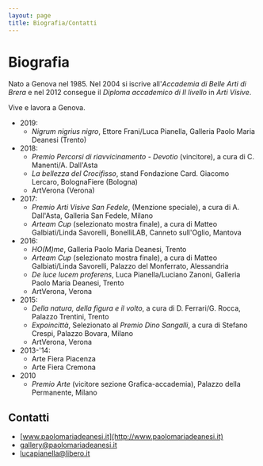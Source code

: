 ```yaml
---
layout: page
title: Biografia/Contatti
---
```


# Biografia

Nato a Genova nel 1985.
Nel 2004 si iscrive all'*Accademia di Belle Arti di Brera* e nel 2012 consegue il *Diploma accademico di II livello* in *Arti Visive*.

Vive e lavora a Genova.

* 2019:
  -	*Nigrum nigrius nigro*, Ettore Frani/Luca Pianella, Galleria Paolo Maria Deanesi (Trento)
* 2018:
  -	*Premio Percorsi di riavvicinamento - Devotio* (vincitore), a cura di C. Manenti/A. Dall'Asta
  - *La bellezza del Crocifisso*, stand Fondazione Card. Giacomo Lercaro, BolognaFiere (Bologna)
  -	ArtVerona (Verona)                                                                                                                  
* 2017:
  - *Premio Arti Visive San Fedele*, (Menzione speciale), a cura di A. Dall'Asta, Galleria San Fedele, Milano
  - *Arteam Cup* (selezionato mostra finale), a cura di Matteo Galbiati/Linda Savorelli, BonelliLAB, Canneto sull'Oglio, Mantova
* 2016:
  - *HO(M)me*, Galleria Paolo Maria Deanesi, Trento
  - *Arteam Cup* (selezionato mostra finale), a cura di Matteo Galbiati/Linda Savorelli, Palazzo del Monferrato, Alessandria
  - *De luce lucem proferens*, Luca Pianella/Luciano Zanoni, Galleria Paolo Maria Deanesi, Trento
  - ArtVerona, Verona
* 2015:
  - *Della natura, della figura e il volto*, a cura di D. Ferrari/G. Rocca, Palazzo Trentini, Trento
  - *Expoincittà*, Selezionato al *Premio Dino Sangalli*, a cura di Stefano Crespi, Palazzo Bovara, Milano
  - ArtVerona, Verona
* 2013-'14:
  - Arte Fiera Piacenza
  - Arte Fiera Cremona
* 2010
  - *Premio Arte* (vicitore sezione Grafica-accademia), Palazzo della Permanente, Milano

## Contatti

* [www.paolomariadeanesi.it](http://www.paolomariadeanesi.it)
* [gallery@paolomariadeanesi.it](mailto:gallery@paolomariadeanesi.it)
* [lucapianella@libero.it](mailto:lucapianella@libero.it)
